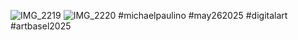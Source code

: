 ![IMG_2219](https://github.com/user-attachments/assets/af07b382-1977-484d-93cb-d4167f7ffd16)
![IMG_2220](https://github.com/user-attachments/assets/c64d4a56-05fb-446c-bde2-5fc6e0493fab)
#michaelpaulino #may262025 #digitalart #artbasel2025
